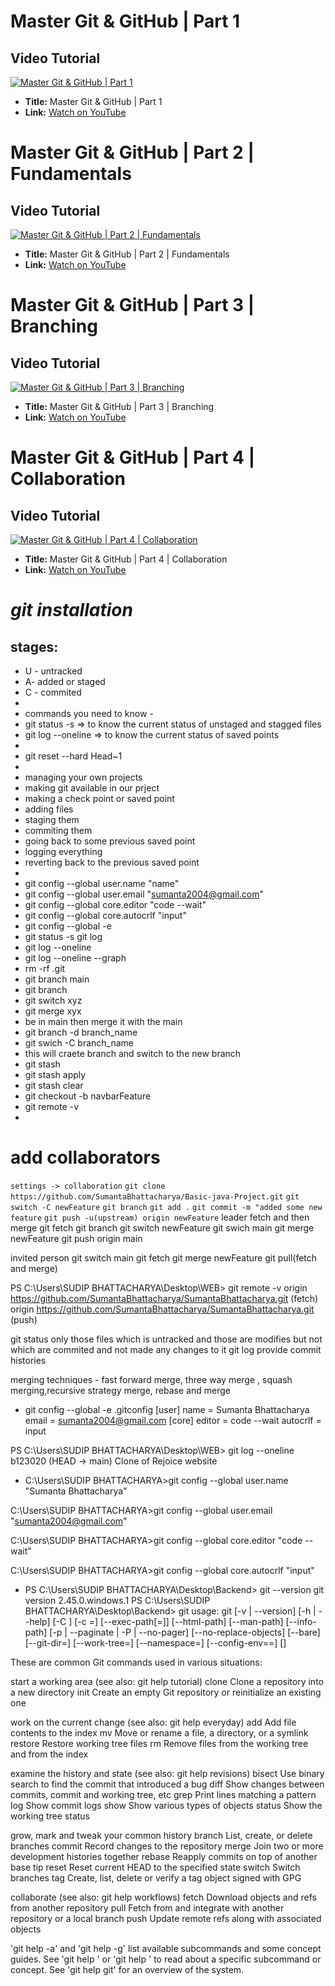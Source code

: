 # Master Git & GitHub | Part 1

## Video Tutorial

[![Master Git & GitHub | Part 1](https://img.youtube.com/vi/Oq6nxXD-MZc/hqdefault.jpg)](https://youtu.be/Oq6nxXD-MZc?si=S0Sqhs4rMPeBAR82)

- **Title:** Master Git & GitHub | Part 1
- **Link:** [Watch on YouTube](https://youtu.be/Oq6nxXD-MZc?si=S0Sqhs4rMPeBAR82)

# Master Git & GitHub | Part 2 | Fundamentals

## Video Tutorial

[![Master Git & GitHub | Part 2 | Fundamentals](https://img.youtube.com/vi/ylVQ_lBaqvY/hqdefault.jpg)](https://youtu.be/ylVQ_lBaqvY?si=9EHleiCcSrhse-Kv)

- **Title:** Master Git & GitHub | Part 2 | Fundamentals
- **Link:** [Watch on YouTube](https://youtu.be/ylVQ_lBaqvY?si=9EHleiCcSrhse-Kv)

# Master Git & GitHub | Part 3 | Branching

## Video Tutorial

[![Master Git & GitHub | Part 3 | Branching](https://img.youtube.com/vi/tsoa9wdSKAk/hqdefault.jpg)](https://youtu.be/tsoa9wdSKAk?si=6yNUQBi85j2Db_Jm)

- **Title:** Master Git & GitHub | Part 3 | Branching
- **Link:** [Watch on YouTube](https://youtu.be/tsoa9wdSKAk?si=6yNUQBi85j2Db_Jm)

# Master Git & GitHub | Part 4 | Collaboration

## Video Tutorial

[![Master Git & GitHub | Part 4 | Collaboration](https://img.youtube.com/vi/cn8l5bXhTBM/hqdefault.jpg)](https://youtu.be/cn8l5bXhTBM?si=iKzLIxu-0z9_uK9u)

- **Title:** Master Git & GitHub | Part 4 | Collaboration
- **Link:** [Watch on YouTube](https://youtu.be/cn8l5bXhTBM?si=iKzLIxu-0z9_uK9u)


# ***git installation***
## stages:

 * U - untracked
 * A- added or staged
 * C - commited
 * 
 * commands you need to know -
 * git status -s => to know the current status of unstaged and stagged files
 * git log --oneline  => to know the current status of saved points
 * 
 * git reset --hard Head~1
 * 
 * managing your own projects
 * making git available in our prject
 * making a check point or saved point
 * adding files
 * staging them 
 * commiting them
 * going back to some previous saved point
 * logging everything 
 * reverting back to the previous saved point
 * 
 * git config --global user.name "name"
 * git config --global user.email "sumanta2004@gmail.com"
 * git config --global core.editor "code --wait"
 * git config --global core.autocrlf "input"
 * git config --global -e
 * git status -s
   git log
 * git log --oneline
 * git log --oneline --graph
 * rm -rf .git
 * git branch main
 * git branch
 * git switch xyz
 * git merge xyx
 * be in main then merge it with the main
 * git branch -d branch_name
 * git swich -C branch_name
 * this will craete branch and switch to the  new branch
 * git stash
 * git stash apply
 * git stash clear
 * git checkout -b navbarFeature
 * git remote -v
 * 

 
# add collaborators 
`settings -> collaboration`
`git clone https://github.com/SumantaBhattacharya/Basic-java-Project.git`
`git switch -C newFeature`
`git branch`
`git add .`
`git commit -m "added some new feature`
`git push -u(upstream) origin newFeature`
leader fetch and then merge
git fetch
git branch
git switch newFeature
git swich main
git merge newFeature
git push origin main

invited person
git switch main
git fetch
git merge newFeature
git pull(fetch and merge)

PS C:\Users\SUDIP BHATTACHARYA\Desktop\WEB> git remote -v
origin  https://github.com/SumantaBhattacharya/SumantaBhattacharya.git (fetch)
origin  https://github.com/SumantaBhattacharya/SumantaBhattacharya.git (push) 

git status only those files which is untracked and those are modifies but not which are commited and not made any changes to it
git log provide commit histories

merging techniques - fast forward merge, three way merge , squash merging,recursive strategy merge, rebase and merge

* git config --global -e
.gitconfig
[user]
	name = Sumanta Bhattacharya
	email = sumanta2004@gmail.com
[core]
	editor = code --wait
	autocrlf = input

PS C:\Users\SUDIP BHATTACHARYA\Desktop\WEB> git log --oneline
b123020 (HEAD -> main) Clone of Rejoice website




 * C:\Users\SUDIP BHATTACHARYA>git config --global user.name "Sumanta Bhattacharya"

C:\Users\SUDIP BHATTACHARYA>git config --global user.email "sumanta2004@gmail.com"

C:\Users\SUDIP BHATTACHARYA>git config --global core.editor "code --wait"

C:\Users\SUDIP BHATTACHARYA>git config --global core.autocrlf "input"


 * PS C:\Users\SUDIP BHATTACHARYA\Desktop\Backend> git --version
git version 2.45.0.windows.1
PS C:\Users\SUDIP BHATTACHARYA\Desktop\Backend> git
usage: git [-v | --version] [-h | --help] [-C <path>] [-c <name>=<value>]
           [--exec-path[=<path>]] [--html-path] [--man-path] [--info-path]
           [-p | --paginate | -P | --no-pager] [--no-replace-objects] [--bare]
           [--git-dir=<path>] [--work-tree=<path>] [--namespace=<name>]
           [--config-env=<name>=<envvar>] <command> [<args>]

These are common Git commands used in various situations:

start a working area (see also: git help tutorial)
   clone     Clone a repository into a new directory
   init      Create an empty Git repository or reinitialize an existing one

work on the current change (see also: git help everyday)
   add       Add file contents to the index
   mv        Move or rename a file, a directory, or a symlink
   restore   Restore working tree files
   rm        Remove files from the working tree and from the index

examine the history and state (see also: git help revisions)
   bisect    Use binary search to find the commit that introduced a bug
   diff      Show changes between commits, commit and working tree, etc
   grep      Print lines matching a pattern
   log       Show commit logs
   show      Show various types of objects
   status    Show the working tree status

grow, mark and tweak your common history
   branch    List, create, or delete branches
   commit    Record changes to the repository
   merge     Join two or more development histories together
   rebase    Reapply commits on top of another base tip
   reset     Reset current HEAD to the specified state
   switch    Switch branches
   tag       Create, list, delete or verify a tag object signed with GPG

collaborate (see also: git help workflows)
   fetch     Download objects and refs from another repository
   pull      Fetch from and integrate with another repository or a local branch
   push      Update remote refs along with associated objects

'git help -a' and 'git help -g' list available subcommands and some
concept guides. See 'git help <command>' or 'git help <concept>'
to read about a specific subcommand or concept.
See 'git help git' for an overview of the system.
 
